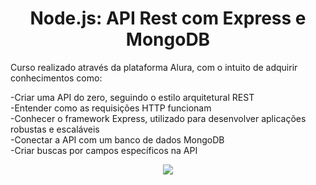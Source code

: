 <h1 align="center"> Node.js: API Rest com Express e MongoDB </h1>

Curso realizado através da plataforma Alura, com o intuito de adquirir conhecimentos como: 

-Criar uma API do zero, seguindo o estilo arquitetural REST<br />
-Entender como as requisições HTTP funcionam<br />
-Conhecer o framework Express, utilizado para desenvolver aplicações robustas e escaláveis<br />
-Conectar a API com um banco de dados MongoDB<br />
-Criar buscas por campos específicos na API<br />

<p align="center">
<img src="http://img.shields.io/static/v1?label=STATUS&message=%20Finalizado&color=GREEN&style=for-the-badge"/>
</p>

